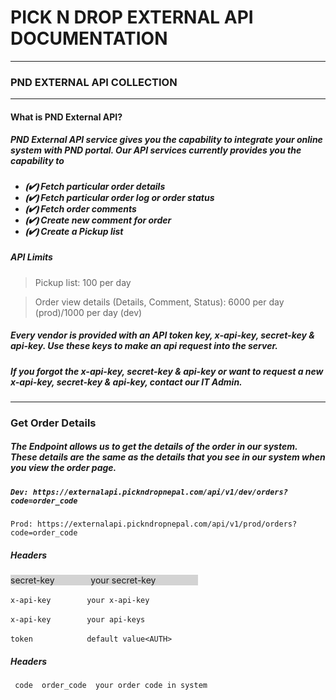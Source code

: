 # PICK N DROP EXTERNAL API DOCUMENTATION #
--------------------------------------------
### PND EXTERNAL API COLLECTION ###
--------------------------------------------
#### What is PND External API? ####

##### PND External API service gives you the capability to integrate your online system with PND portal. Our API services currently provides you the capability to ####
<h5>

- ⦗✔⦘ Fetch particular order details 
- ⦗✔⦘ Fetch particular order log or order status
- ⦗✔⦘ Fetch order comments
- ⦗✔⦘ Create new comment for order
- ⦗✔⦘ Create a Pickup list

</h5>

##### API Limits #####


> 	Pickup list: 100 per day 

> 	Order view details (Details, Comment, Status): 6000 per day (prod)/1000 per day (dev)  

##### Every vendor is provided with an API token key, x-api-key, secret-key & api-key. Use these keys to make an api request into the server. #####
##### If you forgot the x-api-key, secret-key & api-key or want to request a new x-api-key, secret-key & api-key, contact our IT Admin. #####

-------------------------------------------------------------------------------------------------------------------

### Get Order Details ###
<h5>

**The Endpoint allows us to get the details of the order in our system. These details are the same as the details that you see in our system when you view the order page.** </h5>

<h5>

``` Dev: https://externalapi.pickndropnepal.com/api/v1/dev/orders?code=order_code ```
</h5>

``` Prod: https://externalapi.pickndropnepal.com/api/v1/prod/orders?code=order_code ```


##### Headers #####
<style>
div {
  background-color: lightgrey;
  width: 300px;
  border: 1px lightgrey;
  }
</style>

<div>
 secret-key &emsp; &emsp; &emsp;  your secret-key
</div>

` x-api-key ` &emsp; &emsp; &emsp;  `your x-api-key `

` x-api-key ` &emsp; &emsp; &emsp;  `your api-keys `

` token     ` &emsp; &emsp; &emsp;  `default value<AUTH>`
	

##### Headers #####

`  code  order_code  your order code in system `
 














